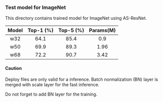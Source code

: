 ### Test model for ImageNet

This directory contains trained model for ImageNet using AS-ResNet.

| Model | Top-1 (%) | Top-5 (%) | Params(M) |
|:-----:|:---------:|:---------:|:---------:|
| w32   | 64.1      |    85.4   |    0.9    |
| w50   | 69.9      |    89.3   |    1.96   |
| w68   | 72.2      |    90.7   |    3.42   |


#### Caution

Deploy files are only valid for a inference. Batch normalization (BN) layer is merged with scale layer for the fast inference. 

Do not forget to add BN layer for the training.
